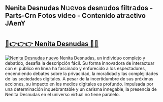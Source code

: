 ## Nenita Desnudas N𝚞𝚎vos desn𝚞dos filtr𝚊dos - Parts-Crn F𝚘tos vid𝚎o - C𝚘ntenido atr𝚊ctivo JAenY

# <h2><a href="http://mb7rkks.tromn.icu/?c=Nenita+Desnudas">🔗👉👉👉 Nenita Desnudas 🔗🔗</a></h2>

[![Nenita Desnudas nuevo](https://i.imgur.com/pEAQMta.gif)](http://mb7rkks.tromn.icu/?c=Nenita+Desnudas)
Nenita Desnudas, un individuo complejo y debatido, desafía la descripción fácil. Su forma innovadora de interactuar con el público en línea ha fascinado y enfurecido a los espectadores, encendiendo debates sobre la privacidad, la moralidad y las complejidades de las sociedades digitales. A pesar de la incertidumbre de sus próximas acciones, su impacto en los medios digitales es profundo. Impulsada por una determinación inquebrantable y un carisma innegable, la presencia de Nenita Desnudas en el universo virtual no tiene paralelo.
